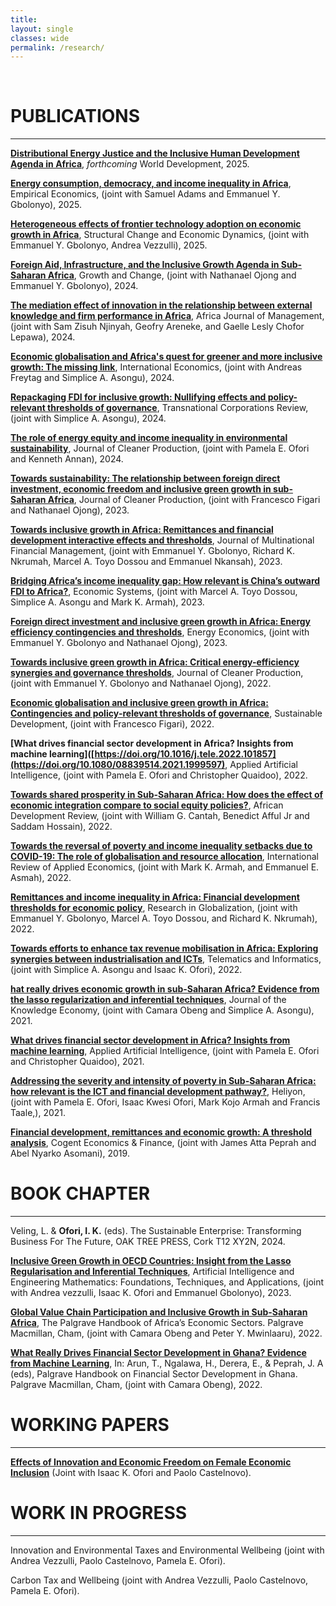 ```yaml
---
title: 
layout: single
classes: wide
permalink: /research/
---
```

<br/> 


# PUBLICATIONS 
- - -
**[Distributional Energy Justice and the Inclusive Human Development Agenda in Africa](https://www.researchgate.net/publication/397016488_Distributional_Energy_Justice_and_the_Inclusive_Human_Development_Agenda_in_Africa)**, *forthcoming* World Development, 2025. <br/>
 
**[Energy consumption, democracy, and income inequality in Africa](https://link.springer.com/article/10.1007/s00181-025-02744-x)**, Empirical Economics, (joint with Samuel Adams and Emmanuel Y. Gbolonyo), 2025. <br/>
 
**[Heterogeneous effects of frontier technology adoption on economic growth in Africa](https://doi.org/10.1016/j.strueco.2025.09.004)**, Structural Change and Economic Dynamics, (joint with Emmanuel Y. Gbolonyo, Andrea Vezzulli), 2025. <br/>

**[Foreign Aid, Infrastructure, and the Inclusive Growth Agenda in Sub-Saharan Africa](https://doi.org/10.1111/grow.70004)**, Growth and Change, (joint with Nathanael Ojong and Emmanuel Y. Gbolonyo), 2024. <br/>

**[The mediation effect of innovation in the relationship between external knowledge and firm performance in Africa](https://doi.org/10.1080/23322373.2024.2375948)**, Africa Journal of Management, (joint with Sam Zisuh Njinyah, Geofry Areneke, and Gaelle Lesly Chofor Lepawa), 2024. <br/>

**[Economic globalisation and Africa's quest for greener and more inclusive growth: The missing link](https://doi.org/10.1016/j.inteco.2024.100509)**, International Economics, (joint with Andreas Freytag and Simplice A. Asongu), 2024. <br/>

**[Repackaging FDI for inclusive growth: Nullifying effects and policy-relevant thresholds of governance](https://doi.org/10.1016/j.tncr.2024.200056)**, Transnational Corporations Review, (joint with Simplice A. Asongu), 2024. <br/>

**[The role of energy equity and income inequality in environmental sustainability](https://doi.org/10.1016/j.jclepro.2024.143183)**, Journal of Cleaner Production, (joint with Pamela E. Ofori and Kenneth Annan), 2024. <br/>

**[Towards sustainability: The relationship between foreign direct investment, economic freedom and inclusive green growth in sub-Saharan Africa](https://doi.org/10.1016/j.jclepro.2023.137020)**, Journal of Cleaner Production, (joint with Francesco Figari and Nathanael Ojong), 2023. <br/>

**[Towards inclusive growth in Africa: Remittances and financial development interactive effects and thresholds](https://doi.org/10.1016/j.mulfin.2023.100798)**, Journal of Multinational Financial Management, (joint with Emmanuel Y. Gbolonyo, Richard K. Nkrumah, Marcel A. Toyo Dossou and Emmanuel Nkansah), 2023. <br/>

**[Bridging Africa’s income inequality gap: How relevant is China’s outward FDI to Africa?](https://doi.org/10.1016/j.ecosys.2022.101055)**, Economic Systems, (joint with  Marcel A. Toyo Dossou,  Simplice A. Asongu and Mark K. Armah), 2023. <br/>

**[Foreign direct investment and inclusive green growth in Africa: Energy efficiency contingencies and thresholds](https://doi.org/10.1016/j.eneco.2022.106414)**, Energy Economics, (joint with  Emmanuel Y. Gbolonyo and Nathanael Ojong), 2023. <br/>

**[Towards inclusive green growth in Africa: Critical energy-efficiency synergies and governance thresholds](https://doi.org/10.1016/j.jclepro.2022.132917)**, Journal of Cleaner Production, (joint with  Emmanuel Y. Gbolonyo and Nathanael Ojong), 2022. <br/>

**[Economic globalisation and inclusive green growth in Africa: Contingencies and policy‐relevant thresholds of governance](https://doi.org/10.1002/sd.2403)**, Sustainable Development, (joint with Francesco Figari), 2022. <br/>

**[What drives financial sector development in Africa? Insights from machine learning]([https://doi.org/10.1016/j.tele.2022.101857](https://doi.org/10.1080/08839514.2021.1999597)**, Applied Artificial Intelligence, (joint with Pamela E. Ofori and Christopher Quaidoo), 2022. <br/>

**[Towards shared prosperity in Sub-Saharan Africa: How does the effect of economic integration compare to social equity policies?](https://doi.org/10.1111/1467-8268.12614)**, African Development Review, (joint with  William G. Cantah, Benedict Afful Jr and Saddam Hossain), 2022. <br/>

**[Towards the reversal of poverty and income inequality setbacks due to COVID-19: The role of globalisation and resource allocation](https://doi.org/10.1080/02692171.2022.2029367)**, International Review of Applied Economics, (joint with  Mark K. Armah, and Emmanuel E. Asmah), 2022. <br/>

**[Remittances and income inequality in Africa: Financial development thresholds for economic policy](https://doi.org/10.1016/j.resglo.2022.100084)**, Research in Globalization, (joint with  Emmanuel Y. Gbolonyo, Marcel A. Toyo Dossou, and Richard K. Nkrumah), 2022. <br/>

**[Towards efforts to enhance tax revenue mobilisation in Africa: Exploring synergies between industrialisation and ICTs](https://doi.org/10.1016/j.tele.2022.101857)**, Telematics and Informatics, (joint with Simplice A. Asongu and Isaac K. Ofori), 2022. <br/>

**[hat really drives economic growth in sub-Saharan Africa? Evidence from the lasso regularization and inferential techniques](https://doi.org/10.1016/j.resglo.2022.100084)**, Journal of the Knowledge Economy, (joint with Camara Obeng and Simplice A. Asongu), 2021. <br/>

**[What drives financial sector development in Africa? Insights from machine learning](https://doi.org/10.1080/08839514.2021.1999597)**, Applied Artificial Intelligence, (joint with Pamela E. Ofori and Christopher Quaidoo), 2021. <br/>

**[Addressing the severity and intensity of poverty in Sub-Saharan Africa: how relevant is the ICT and financial development pathway?](https://doi.org/10.1016/j.heliyon.2021.e08156)**,  Heliyon, (joint with Pamela E. Ofori, Isaac Kwesi Ofori, Mark Kojo Armah and Francis Taale,), 2021. <br/>

**[Financial development, remittances and economic growth: A threshold analysis](https://doi.org/10.1080/23322039.2019.1625107)**, Cogent Economics & Finance, (joint with James Atta Peprah and Abel Nyarko Asomani), 2019. <br/>


# BOOK CHAPTER 
- - -
Veling, L. & **Ofori, I. K.** (eds). The Sustainable Enterprise: Transforming Business For The Future, OAK TREE PRESS, Cork T12 XY2N, 2024.

**[Inclusive Green Growth in OECD Countries: Insight from the Lasso Regularisation and Inferential Techniques](https://www.taylorfrancis.com/chapters/edit/10.1201/9781003283980-18/inclusive-green-growth-oecd-countries-insight-lasso-regularization-inferential-techniques-andrea-vezzulli-isaac-ofori-pamela-ofori-emmanuel-gbolonyo)**, Artificial Intelligence and Engineering Mathematics: Foundations, Techniques, and Applications, (joint with Andrea vezzulli, Isaac K. Ofori and Emmanuel Gbolonyo), 2023. <br/>

**[Global Value Chain Participation and Inclusive Growth in Sub-Saharan Africa](https://doi.org/10.1007/978-3-030-75556-0_32)**, The Palgrave Handbook of Africa’s Economic Sectors. Palgrave Macmillan, Cham, (joint with Camara Obeng and Peter Y. Mwinlaaru), 2022. <br/>

**[What Really Drives Financial Sector Development in Ghana? Evidence from Machine Learning](https://doi.org/10.1007/978-3-031-09345-6_2)**, In: Arun, T., Ngalawa, H., Derera, E., & Peprah, J. A (eds), Palgrave Handbook on Financial Sector Development in Ghana. Palgrave Macmillan, Cham, (joint with Camara Obeng), 2022. <br/>


 

# WORKING PAPERS 
- - -

 **[Effects of Innovation and Economic Freedom on Female Economic Inclusion](https://www.econstor.eu/bitstream/10419/298786/1/Ofori-Female-Economic-Inclusion.pdf)** (Joint with Isaac K. Ofori and Paolo Castelnovo). <br/>


# WORK IN PROGRESS
- - -

Innovation and Environmental Taxes and Environmental Wellbeing (joint with Andrea Vezzulli, Paolo Castelnovo, Pamela E. Ofori). 

Carbon Tax and Wellbeing (joint with Andrea Vezzulli, Paolo Castelnovo, Pamela E. Ofori). <br/>
